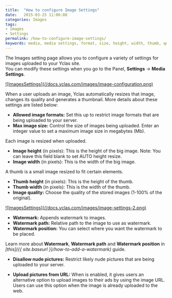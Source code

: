 ```yaml
---
title:  "How to configure Image Settings"
date:   2015-03-25 11:06:08
categories: Images
tags: 
- Images
- Settings
permalink: /how-to-configure-image-settings/
keywords: media, media settings, format, size, height, width, thumb, quality, watermark, path, position, nude
---
```

The Images setting page allows you to configure a variety of settings for images uploaded to your Yclas site. <br>
You can modify these settings when you go to the Panel, **Settings** -> **Media Settings**. 

<a href="//docs.yclas.com/images/image-configuration.png" class="thumbnail gallery-item" data-gallery>
![ImagesSettings](//docs.yclas.com/images/image-configuration.png) 
</a>

When a user uploads an image, Yclas automatically resizes that image, changes its quality and generates a thumbnail. More details about these settings are listed below: 

+ **Allowed image formats:** Set this up to restrict image formats that are being uploaded to your server.
+ **Max image size:** Control the size of images being uploaded. Enter an integer value to set a maximum image size in megabytes (Mb).

Each image is resized when uploaded. 

+ **Image height** (in pixels): This is the height of the big image. Note: You can leave this field blank to set AUTO height resize.
+ **Image width** (in pixels): This is the width of the big image.

A thumb is a small image resized to fit certain elements. 

+ **Thumb height** (in pixels): This is the height of the thumb.
+ **Thumb width** (in pixels): This is the width of the thumb.
+ **Image quality:** Choose the quality of the stored images (1-100% of the original).


<a href="//docs.yclas.com/images/image-settings-2.png" class="thumbnail gallery-item" data-gallery>
![ImagesSettings](//docs.yclas.com/images/image-settings-2.png) 
</a>

+ **Watermark:** Appends watermark to images.
+ **Watermark path:** Relative path to the image to use as watermark.
+ **Watermark position:** You can select where you want the watermark to be placed. 

Learn more about **Watermark**, **Watermark path** and **Watermark position** in _[this]({{ site.baseurl }}/how-to-add-a-watermark)_ guide. 

+ **Disallow nude pictures:** Restrict likely nude pictures that are being uploaded to your server.

+ **Upload pictures from URL:** When is enabled, it gives users an alternative option to upload images to their ads by using the image URL. Users can use this option when the image is already uploaded to the web. 

